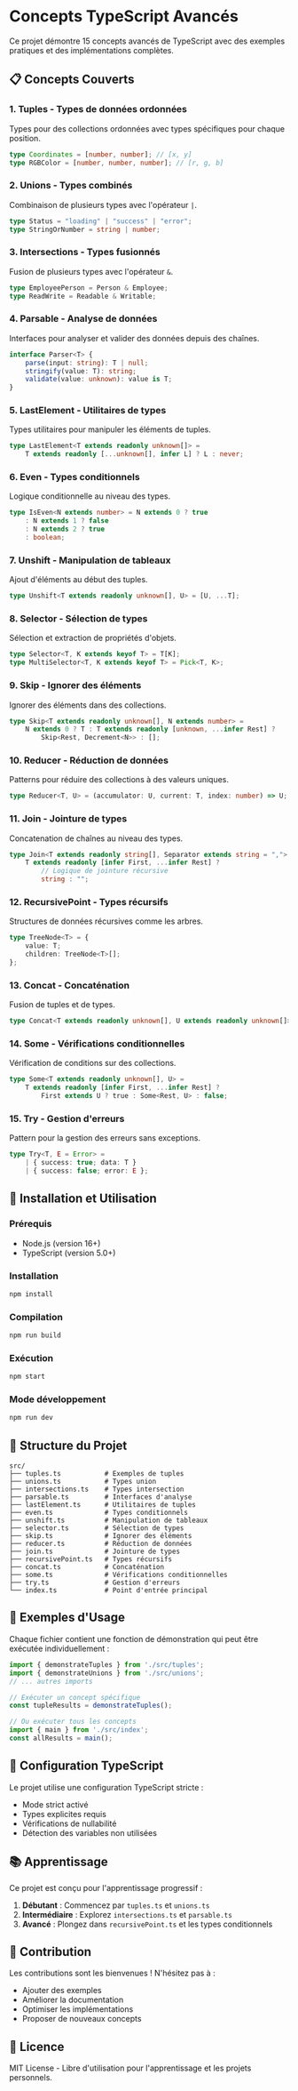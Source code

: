 # Concepts TypeScript Avancés

Ce projet démontre 15 concepts avancés de TypeScript avec des exemples pratiques et des implémentations complètes.

## 📋 Concepts Couverts

### 1. **Tuples** - Types de données ordonnées
Types pour des collections ordonnées avec types spécifiques pour chaque position.
```typescript
type Coordinates = [number, number]; // [x, y]
type RGBColor = [number, number, number]; // [r, g, b]
```

### 2. **Unions** - Types combinés
Combinaison de plusieurs types avec l'opérateur `|`.
```typescript
type Status = "loading" | "success" | "error";
type StringOrNumber = string | number;
```

### 3. **Intersections** - Types fusionnés
Fusion de plusieurs types avec l'opérateur `&`.
```typescript
type EmployeePerson = Person & Employee;
type ReadWrite = Readable & Writable;
```

### 4. **Parsable** - Analyse de données
Interfaces pour analyser et valider des données depuis des chaînes.
```typescript
interface Parser<T> {
    parse(input: string): T | null;
    stringify(value: T): string;
    validate(value: unknown): value is T;
}
```

### 5. **LastElement** - Utilitaires de types
Types utilitaires pour manipuler les éléments de tuples.
```typescript
type LastElement<T extends readonly unknown[]> = 
    T extends readonly [...unknown[], infer L] ? L : never;
```

### 6. **Even** - Types conditionnels
Logique conditionnelle au niveau des types.
```typescript
type IsEven<N extends number> = N extends 0 ? true
    : N extends 1 ? false
    : N extends 2 ? true
    : boolean;
```

### 7. **Unshift** - Manipulation de tableaux
Ajout d'éléments au début des tuples.
```typescript
type Unshift<T extends readonly unknown[], U> = [U, ...T];
```

### 8. **Selector** - Sélection de types
Sélection et extraction de propriétés d'objets.
```typescript
type Selector<T, K extends keyof T> = T[K];
type MultiSelector<T, K extends keyof T> = Pick<T, K>;
```

### 9. **Skip** - Ignorer des éléments
Ignorer des éléments dans des collections.
```typescript
type Skip<T extends readonly unknown[], N extends number> = 
    N extends 0 ? T : T extends readonly [unknown, ...infer Rest] ? 
        Skip<Rest, Decrement<N>> : [];
```

### 10. **Reducer** - Réduction de données
Patterns pour réduire des collections à des valeurs uniques.
```typescript
type Reducer<T, U> = (accumulator: U, current: T, index: number) => U;
```

### 11. **Join** - Jointure de types
Concatenation de chaînes au niveau des types.
```typescript
type Join<T extends readonly string[], Separator extends string = ","> = 
    T extends readonly [infer First, ...infer Rest] ?
        // Logique de jointure récursive
        string : "";
```

### 12. **RecursivePoint** - Types récursifs
Structures de données récursives comme les arbres.
```typescript
type TreeNode<T> = {
    value: T;
    children: TreeNode<T>[];
};
```

### 13. **Concat** - Concaténation
Fusion de tuples et de types.
```typescript
type Concat<T extends readonly unknown[], U extends readonly unknown[]> = [...T, ...U];
```

### 14. **Some** - Vérifications conditionnelles
Vérification de conditions sur des collections.
```typescript
type Some<T extends readonly unknown[], U> = 
    T extends readonly [infer First, ...infer Rest] ?
        First extends U ? true : Some<Rest, U> : false;
```

### 15. **Try** - Gestion d'erreurs
Pattern pour la gestion des erreurs sans exceptions.
```typescript
type Try<T, E = Error> = 
    | { success: true; data: T }
    | { success: false; error: E };
```

## 🚀 Installation et Utilisation

### Prérequis
- Node.js (version 16+)
- TypeScript (version 5.0+)

### Installation
```bash
npm install
```

### Compilation
```bash
npm run build
```

### Exécution
```bash
npm start
```

### Mode développement
```bash
npm run dev
```

## 📁 Structure du Projet

```
src/
├── tuples.ts           # Exemples de tuples
├── unions.ts           # Types union
├── intersections.ts    # Types intersection
├── parsable.ts         # Interfaces d'analyse
├── lastElement.ts      # Utilitaires de tuples
├── even.ts             # Types conditionnels
├── unshift.ts          # Manipulation de tableaux
├── selector.ts         # Sélection de types
├── skip.ts             # Ignorer des éléments
├── reducer.ts          # Réduction de données
├── join.ts             # Jointure de types
├── recursivePoint.ts   # Types récursifs
├── concat.ts           # Concaténation
├── some.ts             # Vérifications conditionnelles
├── try.ts              # Gestion d'erreurs
└── index.ts            # Point d'entrée principal
```

## 🎯 Exemples d'Usage

Chaque fichier contient une fonction de démonstration qui peut être exécutée individuellement :

```typescript
import { demonstrateTuples } from './src/tuples';
import { demonstrateUnions } from './src/unions';
// ... autres imports

// Exécuter un concept spécifique
const tupleResults = demonstrateTuples();

// Ou exécuter tous les concepts
import { main } from './src/index';
const allResults = main();
```

## 🔧 Configuration TypeScript

Le projet utilise une configuration TypeScript stricte :
- Mode strict activé
- Types explicites requis
- Vérifications de nullabilité
- Détection des variables non utilisées

## 📚 Apprentissage

Ce projet est conçu pour l'apprentissage progressif :

1. **Débutant** : Commencez par `tuples.ts` et `unions.ts`
2. **Intermédiaire** : Explorez `intersections.ts` et `parsable.ts`
3. **Avancé** : Plongez dans `recursivePoint.ts` et les types conditionnels

## 🤝 Contribution

Les contributions sont les bienvenues ! N'hésitez pas à :
- Ajouter des exemples
- Améliorer la documentation
- Optimiser les implémentations
- Proposer de nouveaux concepts

## 📄 Licence

MIT License - Libre d'utilisation pour l'apprentissage et les projets personnels.
